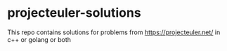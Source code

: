 # projecteuler-solutions
This repo contains solutions for problems from https://projecteuler.net/ in c++ or golang or both
